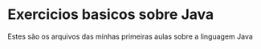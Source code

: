 # Exercicios basicos sobre Java
Estes são os arquivos das minhas primeiras aulas sobre a linguagem Java
